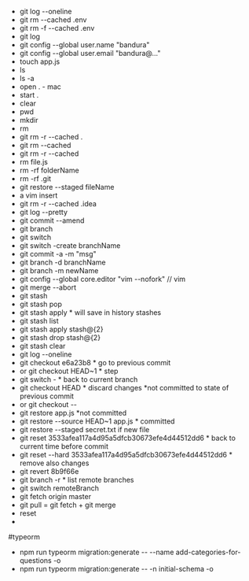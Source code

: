 * git log --oneline
* git rm --cached .env
* git rm -f --cached .env
* git log
* git config --global user.name "bandura"
* git config --global user.email "bandura@..."
* touch app.js
* ls
* ls -a
* open . - mac
* start .
* clear
* pwd
* mkdir
* rm
* git rm -r --cached . 
* git rm --cached <file>
* git rm -r --cached <folder>
* rm file.js
* rm -rf folderName
* rm -rf .git
* git restore --staged fileName
* a vim insert
* git rm -r  --cached .idea
* git log --pretty
* git commit --amend
* git branch
* git switch
* git switch -create branchName
* git commit -a -m "msg"
* git branch -d branchName
* git branch -m newName
* git config --global core.editor "vim --nofork" // vim
* git merge --abort
* git stash
* git stash pop
* git stash apply * will save in history stashes
* git stash list
* git stash apply stash@{2}
* git stash drop stash@{2}
* git stash clear
* git log --oneline
* git checkout e6a23b8 * go to previous commit
* or git checkout HEAD~1 * step
* git switch - * back to current branch
* git checkout HEAD <file> * discard changes *not committed to state of previous commit
* or git checkout -- <file>
* git restore app.js *not committed
* git restore --source HEAD~1 app.js * committed
* git restore --staged secret.txt if new file
* git reset 3533afea117a4d95a5dfcb30673efe4d44512dd6 * back to current time before commit
* git reset --hard 3533afea117a4d95a5dfcb30673efe4d44512dd6 * remove also changes
* git revert 8b9f66e
* git branch -r * list remote branches
* git switch remoteBranch
* git fetch origin master
* git pull = git fetch + git merge
* reset
* 




#typeorm

* npm run typeorm migration:generate -- --name add-categories-for-questions -o
* npm run typeorm migration:generate -- -n initial-schema -o

